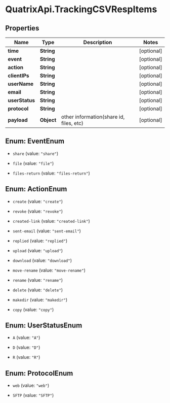 # QuatrixApi.TrackingCSVRespItems

## Properties
Name | Type | Description | Notes
------------ | ------------- | ------------- | -------------
**time** | **String** |  | [optional] 
**event** | **String** |  | [optional] 
**action** | **String** |  | [optional] 
**clientIPs** | **String** |  | [optional] 
**userName** | **String** |  | [optional] 
**email** | **String** |  | [optional] 
**userStatus** | **String** |  | [optional] 
**protocol** | **String** |  | [optional] 
**payload** | **Object** | other information(share id, files, etc) | [optional] 


<a name="EventEnum"></a>
## Enum: EventEnum


* `share` (value: `"share"`)

* `file` (value: `"file"`)

* `files-return` (value: `"files-return"`)




<a name="ActionEnum"></a>
## Enum: ActionEnum


* `create` (value: `"create"`)

* `revoke` (value: `"revoke"`)

* `created-link` (value: `"created-link"`)

* `sent-email` (value: `"sent-email"`)

* `replied` (value: `"replied"`)

* `upload` (value: `"upload"`)

* `download` (value: `"download"`)

* `move-rename` (value: `"move-rename"`)

* `rename` (value: `"rename"`)

* `delete` (value: `"delete"`)

* `makedir` (value: `"makedir"`)

* `copy` (value: `"copy"`)




<a name="UserStatusEnum"></a>
## Enum: UserStatusEnum


* `A` (value: `"A"`)

* `D` (value: `"D"`)

* `R` (value: `"R"`)




<a name="ProtocolEnum"></a>
## Enum: ProtocolEnum


* `web` (value: `"web"`)

* `SFTP` (value: `"SFTP"`)




